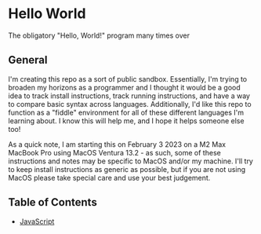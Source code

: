 # Hello World
The obligatory "Hello, World!" program many times over

## General
I'm creating this repo as a sort of public sandbox. Essentially, I'm trying to broaden my horizons as a programmer and I thought it would be a good idea to track install instructions, track running instructions, and have a way to compare basic syntax across languages. Additionally, I'd like this repo to function as a "fiddle" environment for all of these different languages I'm learning about. I know this will help me, and I hope it helps someone else too!

As a quick note, I am starting this on February 3 2023 on a M2 Max MacBook Pro using MacOS Ventura 13.2 - as such, some of these instructions and notes may be specific to MacOS and/or my machine. I'll try to keep install instructions as generic as possible, but if you are not using MacOS please take special care and use your best judgement.

## Table of Contents
- [JavaScript](javascript/README.md)